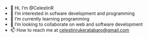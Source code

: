 - 👋 Hi, I’m @CelestinR
- 👀 I’m interested in sofware development and programming
- 🌱 I’m currently learning programming
- 💞️ I’m looking to collaborate on web and software development
- 📫 How to reach me at celestinrukeratabaro@gmail.com
